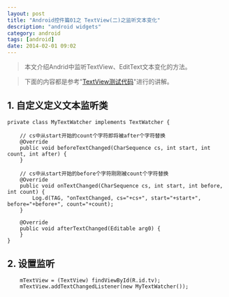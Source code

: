```yaml
---
layout: post
title: "Android控件篇01之 TextView(二)之监听文本变化"
description: "android widgets"
category: android
tags: [android]
date: 2014-02-01 09:02
---
```


> 本文介绍Andrid中监听TextView、EditText文本变化的方法。

> 下面的内容都是参考"[TextView测试代码](https://github.com/wangkuiwu/android_applets/tree/master/api_guide/ui/widgets/TextView/02_senior)"进行的讲解。


## 1. 自定义定义文本监听类

    private class MyTextWatcher implements TextWatcher {

        // cs中从start开始的count个字符即将被after个字符替换
        @Override
        public void beforeTextChanged(CharSequence cs, int start, int count, int after) {
        }   

        // cs中从start开始的before个字符刚刚被count个字符替换
        @Override
        public void onTextChanged(CharSequence cs, int start, int before, int count) {
            Log.d(TAG, "onTextChanged, cs="+cs+", start="+start+", before="+before+", count="+count);
        }   

        @Override
        public void afterTextChanged(Editable arg0) {
        }   
    }


## 2. 设置监听

        mTextView = (TextView) findViewById(R.id.tv);
        mTextView.addTextChangedListener(new MyTextWatcher());

